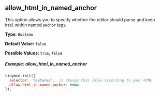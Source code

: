 ## allow_html_in_named_anchor

This option allows you to specify whether the editor should parse and keep `html` within named `anchor` tags.

**Type:** `Boolean`

**Default Value:** `false`

**Possible Values:** `true`, `false`

##### Example: allow_html_in_named_anchor

```js
tinymce.init({
  selector: 'textarea',  // change this value according to your HTML
  allow_html_in_named_anchor: true
});
```
